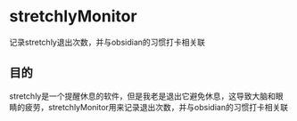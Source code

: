 # stretchlyMonitor

记录stretchly退出次数，并与obsidian的习惯打卡相关联

## 目的

stretchly是一个提醒休息的软件，但是我老是退出它避免休息，这导致大脑和眼睛的疲劳，stretchlyMonitor用来记录退出次数，并与obsidian的习惯打卡相关联
